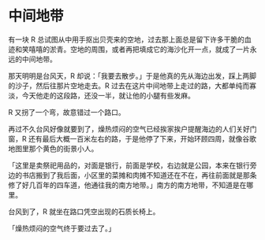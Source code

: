 # 中间地带


有一块 R 总试图从中用手抠出贝壳来的空地，过去那上面总是留下许多干脆的血迹和笑嘻嘻的淤青。空地的周围，或者再把填成它的海沙化开一点，就成了一片永远的中间地带。

那天明明是台风天，R 却说：「我要去散步。」于是他真的先从海边出发，踩上两脚的沙子，然后往那片空地走去。R 过去在这片中间地带上走过的路，大都单纯而寡淡，今天他走的这段路，还没一半，就让他的小腿有些发麻。

R 又拐了一个弯，故意错过一个路口。

再过不久台风好像就要到了，燥热烦闷的空气已经挨家挨户提醒海边的人们关好门窗，R 还有最后大概一百米左右的路，于是他停了下来，开始环顾四周，就像谷歌地图里那个黄色的街景小人。

「这里是卖祭祀用品的，对面是银行，前面是学校，右边就是公园，本来在银行旁边的书店搬到了我后面，小区里的菜摊和肉摊不知道还在不在，再往前面就是那条修了好几百年的四车道，他通往我的南方地带。」南方的南方地带，不知道是在哪里。

台风到了，R 就坐在路口凭空出现的石质长椅上。

「燥热烦闷的空气终于要过去了。」
